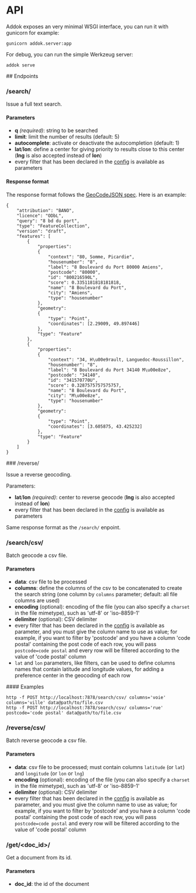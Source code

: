 # API

Addok exposes an very minimal WSGI interface, you can run it with gunicorn
for example:

    gunicorn addok.server:app

For debug, you can run the simple Werkzeug server:

    addok serve

## Endpoints

### /search/

Issue a full text search.

#### Parameters

- **q** *(required)*: string to be searched
- **limit**: limit the number of results (default: 5)
- **autocomplete**: activate or deactivate the autocompletion (default: 1)
- **lat**/**lon**: define a center for giving priority to results close to this
  center (**lng** is also accepted instead of **lon**)
- every filter that has been declared in the [config](config.md) is available as
  parameters

#### Response format

The response format follows the [GeoCodeJSON spec](https://github.com/yohanboniface/geocodejson-spec).
Here is an example:

```
{
    "attribution": "BANO",
    "licence": "ODbL",
    "query": "8 bd du port",
    "type": "FeatureCollection",
    "version": "draft",
    "features": [
        {
            "properties":
            {
                "context": "80, Somme, Picardie",
                "housenumber": "8",
                "label": "8 Boulevard du Port 80000 Amiens",
                "postcode": "80000",
                "id": "800216590L",
                "score": 0.3351181818181818,
                "name": "8 Boulevard du Port",
                "city": "Amiens",
                "type": "housenumber"
            },
            "geometry":
            {
                "type": "Point",
                "coordinates": [2.29009, 49.897446]
            },
            "type": "Feature"
        },
        {
            "properties":
            {
                "context": "34, H\u00e9rault, Languedoc-Roussillon",
                "housenumber": "8",
                "label": "8 Boulevard du Port 34140 M\u00e8ze",
                "postcode": "34140",
                "id": "341570770U",
                "score": 0.3287575757575757,
                "name": "8 Boulevard du Port",
                "city": "M\u00e8ze",
                "type": "housenumber"
            },
            "geometry":
            {
                "type": "Point",
                "coordinates": [3.605875, 43.425232]
            },
            "type": "Feature"
        }
    ]
}
```

### /reverse/

Issue a reverse geocoding.

Parameters:

- **lat**/**lon** *(required)*: center to reverse geocode (**lng** is also
  accepted instead of **lon**)
- every filter that has been declared in the [config](config.md) is available as
  parameters

Same response format as the `/search/` enpoint.


### /search/csv/

Batch geocode a csv file.

#### Parameters

- **data**: csv file to be processed
- **columns**: define the columns of the csv to be concatenated to create the
  search string (one column by `columns` parameter; default: all file columns are used)
- **encoding** (optional): encoding of the file (you can also specify a `charset` in the
  file mimetype), such as 'utf-8' or 'iso-8859-1'
- **delimiter** (optional): CSV delimiter
- every filter that has been declared in the [config](config.md) is available as
  parameter, and you must give the column name to use as value; for example, if you want
  to filter by 'postcode' and you have a column 'code postal' containing the post code of each row,
  you will pass `postcode=code postal` and every row will be filtered according to the value of 'code postal'
  column
- `lat` and `lon` parameters, like filters, can be used to define columns names that contain latitude and longitude
  values, for adding a preference center in the geocoding of each row

#### Examples

    http -f POST http://localhost:7878/search/csv/ columns='voie' columns='ville' data@path/to/file.csv
    http -f POST http://localhost:7878/search/csv/ columns='rue' postcode='code postal' data@path/to/file.csv

### /reverse/csv/

Batch reverse geocode a csv file.

#### Parameters

- **data**: csv file to be processed; must contain columns `latitude` (or `lat`) and
  `longitude` (or `lon` or `lng`)
- **encoding** (optional): encoding of the file (you can also specify a `charset` in the
  file mimetype), such as 'utf-8' or 'iso-8859-1'
- **delimiter** (optional): CSV delimiter
- every filter that has been declared in the [config](config.md) is available as
  parameter, and you must give the column name to use as value; for example, if you want
  to filter by 'postcode' and you have a column 'code postal' containing the post code of each row,
  you will pass `postcode=code postal` and every row will be filtered according to the value of 'code postal'
  column

### /get/&lt;doc_id&gt;/

Get a document from its id.

#### Parameters

- **doc_id**: the id of the document

